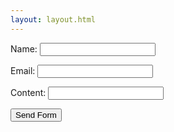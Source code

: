 ```yaml
---
layout: layout.html
---
```

<form action="https://example.com" method="post">
  <p>
    <label>Name:
      <input type="text" name="name">
    </label>    
  </p>
  <p>
    <label for="email">Email:</label>
    <input type="email" id="email" name="email">    
  </p>
  <p>
    <label for="content">Content:</label>
    <input type="content" id="content" name="content">    
  </p>
  <input type="submit" value="Send Form">
</form>
